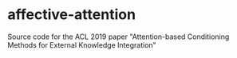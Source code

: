 # affective-attention
Source code for the ACL 2019 paper "Attention-based Conditioning Methods for External Knowledge Integration"

